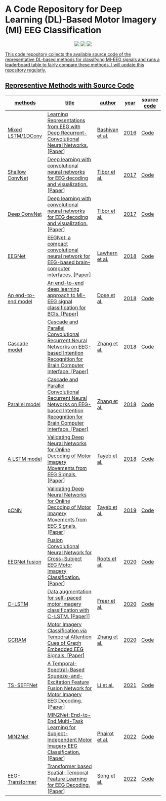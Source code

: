 # A Code Repository for Deep Learning (DL)-Based Motor Imagery (MI) EEG Classification

<p align="center">
      <a href="https://www.python.org/">
        <img src="https://img.shields.io/badge/Python-3.7.9%20|%203.9.7-EE4C2C?logo=python&style=for-the-badge" /></a>
       <a href= "https://pytorch.org/">
        <img src="https://img.shields.io/badge/PyTorch-1.6.0-EE4C2C?logo=pytorch&style=for-the-badge" /></a>
      <a href= "https://www.tensorflow.org/">
      <img src=https://img.shields.io/badge/TensorFlow-2.7.0-FF6F00?logo=tensorflow&style=for-the-badge>
</p>

This code repository collects the available source code of the representative DL-based methods for classifying MI-EEG signals and runs a leaderboard table to fairly compare these methods. I will update this repository regularly.


## Representive Methods with Source Code

| methods | title | author |  year | source code |  
| ------ | ------ | ------ | ------ | ------ |
| Mixed LSTM/1DConv | Learning Representations from EEG with Deep Recurrent-Convolutional Neural Networks. [[Paper]](https://arxiv.org/abs/1511.06448) | Bashivan et al. | 2016 | [Code](https://github.com/pbashivan/EEGLearn) | 
| Shallow ConvNet |  Deep learning with convolutional neural networks for EEG decoding and visualization. [[Paper]](https://onlinelibrary.wiley.com/doi/full/10.1002/hbm.23730) | Tibor et al. | 2017 | [Code](https://github.com/braindecode/braindecode) |
| Deep ConvNet | Deep learning with convolutional neural networks for EEG decoding and visualization. [[Paper]](https://onlinelibrary.wiley.com/doi/full/10.1002/hbm.23730)| Tibor et al. | 2017 |[Code](https://github.com/braindecode/braindecode) |  
| EEGNet | EEGNet: a compact convolutional neural network for EEG-based brain–computer interfaces. [[Paper]](https://arxiv.org/abs/1611.08024) | Lawhern et al. | 2018 | [Code](https://github.com/vlawhern/arl-eegmodels) |  
| An end-to-end model | An end-to-end deep learning approach to MI-EEG signal classification for BCIs. [[Paper]](https://www.sciencedirect.com/science/article/pii/S0957417418305359) | Dose et al. | 2018 | [Code](https://github.com/hauke-d/cnn-eeg) |
| Cascade model | Cascade and Parallel Convolutional Recurrent Neural Networks on EEG-based Intention Recognition for Brain Computer Interface. [[Paper]](https://ojs.aaai.org/index.php/AAAI/article/view/11496) | Zhang et al. | 2018 | [Code](https://github.com/dalinzhang/Cascade-Parallel) |  
| Parallel model | Cascade and Parallel Convolutional Recurrent Neural Networks on EEG-based Intention Recognition for Brain Computer Interface. [[Paper]](https://ojs.aaai.org/index.php/AAAI/article/view/11496)| Zhang et al. | 2018 | [Code](https://github.com/dalinzhang/Cascade-Parallel) |  
| A LSTM model | Validating Deep Neural Networks for Online Decoding of Motor Imagery Movements from EEG Signals. [[Paper]](https://ojs.aaai.org/index.php/AAAI/article/view/11496) | Tayeb et al. | 2018 | [Code](https://github.com/gumpy-bci/gumpy-deeplearning) |
| pCNN | Validating Deep Neural Networks for Online Decoding of Motor Imagery Movements from EEG Signals. [[Paper]](https://pubmed.ncbi.nlm.nih.gov/30626132/) | Tayeb et al. | 2019 | [Code](https://github.com/gumpy-bci/gumpy-deeplearning) |
| EEGNet fusion | Fusion Convolutional Neural Network for Cross-Subject EEG Motor Imagery Classification. [[Paper]](https://www.mdpi.com/2073-431X/9/3/72) | Roots et al. | 2020 | [Code](https://github.com/rootskar/EEGMotorImagery) |  
| C-LSTM | Data augmentation for self-paced motor imagery classification with C-LSTM. [[Paper]](https://iopscience.iop.org/article/10.1088/1741-2552/ab57c0)]| Freer et al. | 2020 | [Code](https://github.com/dfreer15/DeepEEGDataAugmentation) |
| GCRAM | Motor Imagery Classification via Temporal Attention Cues of Graph Embedded EEG Signals. [[Paper]](https://ieeexplore.ieee.org/stamp/stamp.jsp?arnumber=8961150) | Zhang et al. | 2020 | [Code](https://github.com/dalinzhang/GCRAM) |  
| TS-SEFFNet | A Temporal-Spectral-Based Squeeze-and-Excitation Feature Fusion Network for Motor Imagery EEG Decoding. [[Paper]](https://ieeexplore.ieee.org/stamp/stamp.jsp?arnumber=9495768) | Li et al. | 2021 | [Code](https://github.com/LianghuiGuo/TS-SEFFNet) |  
| MIN2Net | MIN2Net: End-to-End Multi-Task Learning for Subject-Independent Motor Imagery EEG Classification. [[Paper]](https://ieeexplore.ieee.org/stamp/stamp.jsp?arnumber=9658165)| Phairot et al. | 2022 | [Code](https://github.com/IoBT-VISTEC/MIN2Net) |
| EEG-Transformer | Transformer based Spatial-Temporal Feature Learning for EEG Decoding. [[Paper]](https://arxiv.org/abs/2106.11170) | Song et al. | 2022 | [Code](https://github.com/eeyhsong/EEG-Transformer) |

